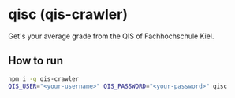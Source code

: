 # qisc (qis-crawler)

Get's your average grade from the QIS of Fachhochschule Kiel.

## How to run

```bash
npm i -g qis-crawler
QIS_USER="<your-username>" QIS_PASSWORD="<your-password>" qisc
```
